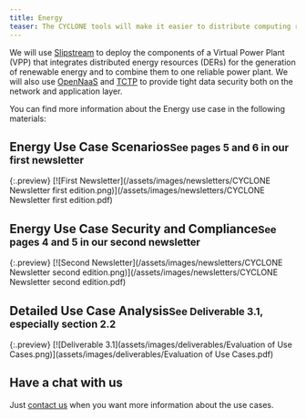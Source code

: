 ```yaml
---
title: Energy
teaser: The CYCLONE tools will make it easier to distribute computing resources together with energy resources in order to collect measurement data of energy production and consumption in real time all over the grid.
---
```

We will use [Slipstream](/software.html#slipstream) to deploy the components of a Virtual Power Plant (VPP) that integrates distributed energy resources (DERs) for the generation of renewable energy and to combine them to one reliable power plant. We will also use [OpenNaaS](/software.html#opennaas) and [TCTP](/software.html#tctp) to provide tight data security both on the network and application layer.

You can find more information about the Energy use case in the following materials:

## Energy Use Case Scenarios<small>See pages 5 and 6 in our first newsletter</small>

{:.preview}
[![First Newsletter](/assets/images/newsletters/CYCLONE Newsletter first edition.png)](/assets/images/newsletters/CYCLONE Newsletter first edition.pdf)

## Energy Use Case Security and Compliance<small>See pages 4 and 5 in our second newsletter</small>

{:.preview}
[![Second Newsletter](/assets/images/newsletters/CYCLONE Newsletter second edition.png)](/assets/images/newsletters/CYCLONE Newsletter second edition.pdf)

## Detailed Use Case Analysis<small>See Deliverable 3.1, especially section 2.2</small>

{:.preview}
[![Deliverable 3.1](assets/images/deliverables/Evaluation of Use Cases.png)](assets/images/deliverables/Evaluation of Use Cases.pdf)

## Have a chat with us

Just [contact us](/contact.html) when you want more information about the use cases.
